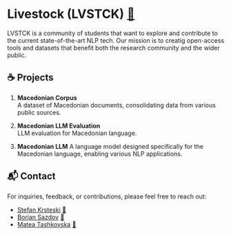 # Livestock (LVSTCK) [🤗](https://huggingface.co/LVSTCK)

LVSTCK is a community of students that want to explore and contribute to the current state-of-the-art NLP tech. Our mission is to creatig open-access tools and datasets that benefit both the research community and the wider public. 

## ☕ Projects  

1. **Macedonian Corpus**  
A dataset of Macedonian documents, consolidating data from various public sources.

2. **Macedonian LLM Evaluation**  
LLM evaluation for Macedonian language.

3. **Macedonian LLM** 
A language model designed specifically for the Macedonian language, enabling various NLP applications.

## 📬 Contact

For inquiries, feedback, or contributions, please feel free to reach out:

- [Stefan Krsteski](https://www.linkedin.com/in/stefan-krsteski-136abb235/) [📧](mailto:stefan.krsteski@gmail.com)
- [Borjan Sazdov](https://www.linkedin.com/in/borjan-sazdov-4b2187211/) [📧](mailto:borjansazdov@yahoo.com)
- [Matea Tashkovska](https://www.linkedin.com/in/matea-tashkovska-774603198/) [📧](mailto:matea_tas@yahoo.com)
